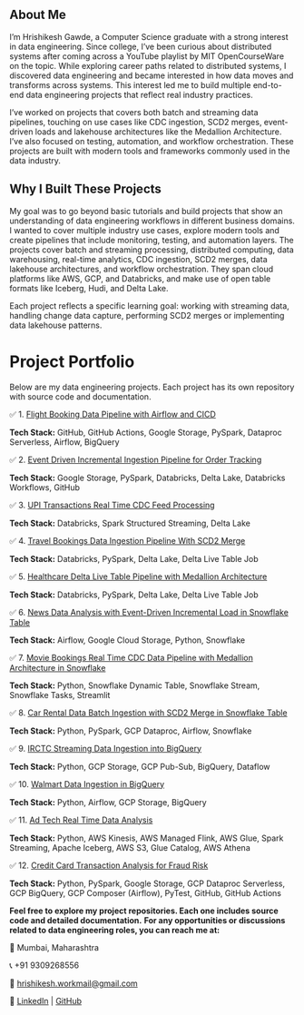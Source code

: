 ## About Me

I’m Hrishikesh Gawde, a Computer Science graduate with a strong interest in data engineering. Since college, I’ve been curious about distributed systems after coming across a YouTube playlist by MIT OpenCourseWare on the topic.  While exploring career paths related to distributed systems, I discovered data engineering and became interested in how data moves and transforms across systems. This interest led me to build multiple end-to-end data engineering projects that reflect real industry practices.

I’ve worked on projects that covers both batch and streaming data pipelines, touching on use cases like CDC ingestion, SCD2 merges, event-driven loads and lakehouse architectures like the Medallion Architecture. I’ve also focused on testing, automation, and workflow orchestration. These projects are built with modern tools and frameworks commonly used in the data industry.


## Why I Built These Projects

My goal was to go beyond basic tutorials and build projects that show an understanding of data engineering workflows in different business domains. I wanted to cover multiple industry use cases, explore modern tools and create pipelines that include monitoring, testing, and automation layers. The projects cover batch and streaming processing, distributed computing, data warehousing, real-time analytics, CDC ingestion, SCD2 merges, data lakehouse architectures, and workflow orchestration. They span cloud platforms like AWS, GCP, and Databricks, and make use of open table formats like Iceberg, Hudi, and Delta Lake.

Each project reflects a specific learning goal: working with streaming data, handling change data capture, performing SCD2 merges or implementing data lakehouse patterns. 

# Project Portfolio

Below are my data engineering projects. Each project has its own repository with source code and documentation.


✅ 1. [Flight Booking Data Pipeline with Airflow and CICD](https://github.com/hrishithub/Flight-Booking-Data-Pipeline-with-Airflow-CICD)

**Tech Stack:** GitHub, GitHub Actions, Google Storage, PySpark, Dataproc Serverless, Airflow, BigQuery



✅ 2. [Event Driven Incremental Ingestion Pipeline for Order Tracking](https://github.com/hrishithub/Event-Driven-Incremental-Ingestion-Pipeline-for-Order-Tracking)

**Tech Stack:** Google Storage, PySpark, Databricks, Delta Lake, Databricks Workflows, GitHub



✅ 3. [UPI Transactions Real Time CDC Feed Processing](https://github.com/hrishithub/UPI-Transactions-Real-Time-CDC-Feed-Processing)

**Tech Stack:** Databricks, Spark Structured Streaming, Delta Lake


✅ 4. [Travel Bookings Data Ingestion Pipeline With SCD2 Merge](https://github.com/hrishithub/Travel-Bookings-Data-Ingestion-Pipeline-With-SCD2-Merge)

**Tech Stack:** Databricks, PySpark, Delta Lake, Delta Live Table Job


✅ 5. [Healthcare Delta Live Table Pipeline with Medallion Architecture](https://github.com/hrishithub/Healthcare-Delta-Live-Table-Pipeline-with-Medallion-Architecture)

**Tech Stack:** Databricks, PySpark, Delta Lake, Delta Live Table Job


✅ 6. [News Data Analysis with Event-Driven Incremental Load in Snowflake Table](https://github.com/hrishithub/News-Data-Analysis-with-Event-Driven-Incremental-Load-in-Snowflake)

**Tech Stack:** Airflow, Google Cloud Storage, Python, Snowflake


✅ 7. [Movie Bookings Real Time CDC Data Pipeline with Medallion Architecture in Snowflake](https://github.com/hrishithub/Movie-Booking-Real-Time-CDC-Pipeline-with-Medallion-Architecture-in-Snowflake)

**Tech Stack:** Python, Snowflake Dynamic Table, Snowflake Stream, Snowflake Tasks, Streamlit


✅ 8. [Car Rental Data Batch Ingestion with SCD2 Merge in Snowflake Table](https://github.com/hrishithub/Car-Rental-Data-Batch-Ingestion-with-SCD2-Merge-in-Snowflake)

**Tech Stack:** Python, PySpark, GCP Dataproc, Airflow, Snowflake


✅ 9. [IRCTC Streaming Data Ingestion into BigQuery](https://github.com/hrishithub/IRCTC-Streaming-Data-Ingestion-into-BigQuery)

**Tech Stack:** Python, GCP Storage, GCP Pub-Sub, BigQuery, Dataflow


✅ 10. [Walmart Data Ingestion in BigQuery](https://github.com/hrishithub/Walmart-Data-Ingestion-in-BigQuery)

**Tech Stack:** Python, Airflow, GCP Storage, BigQuery


✅ 11. [Ad Tech Real Time Data Analysis](https://github.com/hrishithub/Ad-Tech-Real-Time-Data-Analysis)

**Tech Stack:** Python, AWS Kinesis, AWS Managed Flink, AWS Glue, Spark Streaming, Apache Iceberg, AWS S3, Glue Catalog, AWS Athena


✅ 12. [Credit Card Transaction Analysis for Fraud Risk](https://github.com/hrishithub/Credit-Card-Transaction-Analysis-for-Fraud-Risk)

**Tech Stack:** Python, PySpark, Google Storage, GCP Dataproc Serverless, GCP BigQuery, GCP Composer (Airflow), PyTest, GitHub, GitHub Actions

**Feel free to explore my project repositories. Each one includes source code and detailed documentation.**
**For any opportunities or discussions related to data engineering roles, you can reach me at:**

📍 Mumbai, Maharashtra

📞 +91 9309268556

📧 hrishikesh.workmail@gmail.com

🔗 [LinkedIn](https://www.linkedin.com/in/hrishikesh-g-512993244/) | [GitHub](https://github.com/hrishithub)









